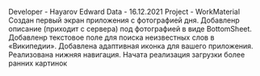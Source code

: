 Developer - Hayarov Edward Data - 16.12.2021 Project - WorkMaterial
Создан первый экран приложения с фотографией дня.
Добавленр описание (приходит с сервера) под фотографией в виде BottomSheet.
Добавленр текстовое поле для поиска неизвестных слов в «Википедии».
Добавлена адаптивная иконка для вашего приложения.
Реализована нижняя навигация. 
Начата реализация загрузки более ранних картинок
